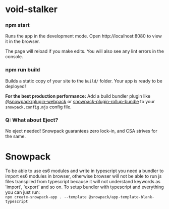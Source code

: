 # void-stalker
### npm start

Runs the app in the development mode.
Open http://localhost:8080 to view it in the browser.

The page will reload if you make edits.
You will also see any lint errors in the console.

### npm run build

Builds a static copy of your site to the `build/` folder.
Your app is ready to be deployed!

**For the best production performance:** Add a build bundler plugin like [@snowpack/plugin-webpack](https://github.com/snowpackjs/snowpack/tree/main/plugins/plugin-webpack) or [snowpack-plugin-rollup-bundle](https://github.com/ParamagicDev/snowpack-plugin-rollup-bundle) to your `snowpack.config.mjs` config file.

### Q: What about Eject?

No eject needed! Snowpack guarantees zero lock-in, and CSA strives for the same.


# Snowpack
To be able to use es6 modules and write in typescript you need a bundler to import es6 modules in browser, otherwise browser will not be able to run js files transpiled from typescript because it will not understand keywords as 'import', 'export' and so on.
To setup bundler with typescript and everything you can just run:  
`npx create-snowpack-app . --template @snowpack/app-template-blank-typescript`
